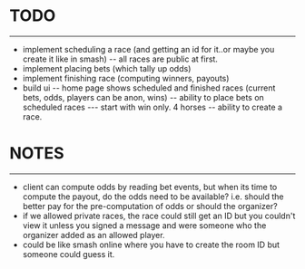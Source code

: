 
# TODO
------------------
- implement scheduling a race (and getting an id for it..or maybe you create it like in smash)
-- all races are public at first.
- implement placing bets (which tally up odds)
- implement finishing race (computing winners, payouts)
- build ui
-- home page shows scheduled and finished races (current bets, odds, players can be anon, wins)
-- ability to place bets on scheduled races
--- start with win only. 4 horses
-- ability to create a race.

# NOTES
------------------
- client can compute odds by reading bet events, but when its time to compute the payout, 
do the odds need to be available? i.e. should the better pay for the pre-computation of odds or 
should the organizer?
- if we allowed private races, the race could still get an ID but
you couldn't view it unless you signed a message and were someone who the organizer added
as an allowed player.
- could be like smash online where you have to create the room ID but someone could guess it.
